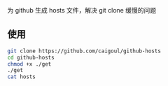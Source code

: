 为 github 生成 hosts 文件，解决 git clone 缓慢的问题

## 使用

```bash
git clone https://github.com/caigoul/github-hosts
cd github-hosts
chmod +x ./get
./get
cat hosts
```